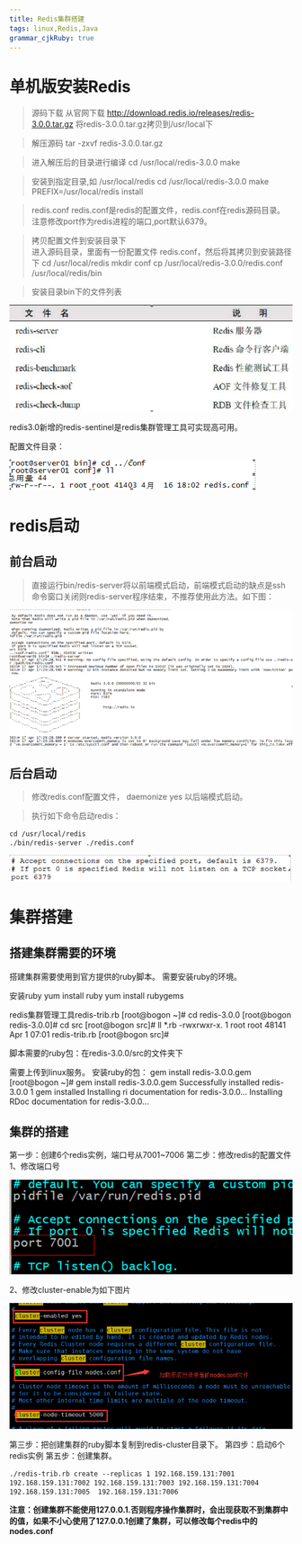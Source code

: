 ```yaml
---
title: Redis集群搭建
tags: linux,Redis,Java
grammar_cjkRuby: true
---
```


# 单机版安装Redis
> 源码下载
	从官网下载 
	http://download.redis.io/releases/redis-3.0.0.tar.gz
	将redis-3.0.0.tar.gz拷贝到/usr/local下


> 解压源码
   tar -zxvf redis-3.0.0.tar.gz  
   
   
> 进入解压后的目录进行编译
	cd /usr/local/redis-3.0.0
	make
	
> 安装到指定目录,如 /usr/local/redis
	cd /usr/local/redis-3.0.0 
	make PREFIX=/usr/local/redis install

> redis.conf
redis.conf是redis的配置文件，redis.conf在redis源码目录。
注意修改port作为redis进程的端口,port默认6379。


>拷贝配置文件到安装目录下	
	进入源码目录，里面有一份配置文件 redis.conf，然后将其拷贝到安装路径下 
	cd /usr/local/redis
	mkdir conf
	cp /usr/local/redis-3.0.0/redis.conf  /usr/local/redis/bin


> 安装目录bin下的文件列表

![enter description here][1]


redis3.0新增的redis-sentinel是redis集群管理工具可实现高可用。

配置文件目录：

![enter description here][2]


# redis启动

## 前台启动

> 直接运行bin/redis-server将以前端模式启动，前端模式启动的缺点是ssh命令窗口关闭则redis-server程序结束，不推荐使用此方法。如下图：

![enter description here][3]


## 后台启动

> 修改redis.conf配置文件， daemonize yes 以后端模式启动。

> 执行如下命令启动redis：

``` jboss-cli
cd /usr/local/redis
./bin/redis-server ./redis.conf
```
![enter description here][4]

# 集群搭建

## 搭建集群需要的环境

搭建集群需要使用到官方提供的ruby脚本。
需要安装ruby的环境。

安装ruby
yum install ruby
yum install rubygems

redis集群管理工具redis-trib.rb
[root@bogon ~]# cd redis-3.0.0
[root@bogon redis-3.0.0]# cd src
[root@bogon src]# ll *.rb
-rwxrwxr-x. 1 root root 48141 Apr  1 07:01 redis-trib.rb
[root@bogon src]# 

脚本需要的ruby包：在redis-3.0.0/src的文件夹下

需要上传到linux服务。
安装ruby的包：
gem install redis-3.0.0.gem
[root@bogon ~]# gem install redis-3.0.0.gem 
Successfully installed redis-3.0.0
1 gem installed
Installing ri documentation for redis-3.0.0...
Installing RDoc documentation for redis-3.0.0...

## 集群的搭建

第一步：创建6个redis实例，端口号从7001~7006
第二步：修改redis的配置文件
1、修改端口号

![enter description here][5]

2、修改cluster-enable为如下图片

![enter description here][6]

第三步：把创建集群的ruby脚本复制到redis-cluster目录下。
第四步：启动6个redis实例
第五步：创建集群。

``` stylus
./redis-trib.rb create --replicas 1 192.168.159.131:7001 192.168.159.131:7002 192.168.159.131:7003 192.168.159.131:7004 192.168.159.131:7005  192.168.159.131:7006
```

**注意：创建集群不能使用127.0.0.1.否则程序操作集群时，会出现获取不到集群中的值，如果不小心使用了127.0.0.1创建了集群，可以修改每个redis中的nodes.conf**

  [1]: https://www.github.com/xiesen310/notes_Images/raw/master/images/1506596693371.jpg
  [2]: https://www.github.com/xiesen310/notes_Images/raw/master/images/1506596641999.jpg
  [3]: https://www.github.com/xiesen310/notes_Images/raw/master/images/1506596813212.jpg
  [4]: https://www.github.com/xiesen310/notes_Images/raw/master/images/1506596893766.jpg
  [5]: https://www.github.com/xiesen310/notes_Images/raw/master/images/1506597151900.jpg
  [6]: https://www.github.com/xiesen310/notes_Images/raw/master/images/1506597845668.jpg